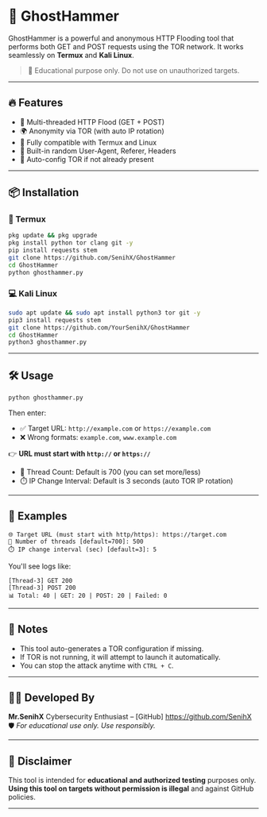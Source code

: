 # 🚀 GhostHammer
 
GhostHammer is a powerful and anonymous HTTP Flooding tool that performs both GET and POST requests using the TOR network.
It works seamlessly on **Termux** and **Kali Linux**.

> 🧠 Educational purpose only. Do not use on unauthorized targets.

---

## 🔥 Features

- 🔁 Multi-threaded HTTP Flood (GET + POST)
- 🌍 Anonymity via TOR (with auto IP rotation)
- 🐧 Fully compatible with Termux and Linux
- 🧠 Built-in random User-Agent, Referer, Headers
- 🧱 Auto-config TOR if not already present

---

## 📦 Installation

### 📱 Termux

```bash
pkg update && pkg upgrade
pkg install python tor clang git -y
pip install requests stem
git clone https://github.com/SenihX/GhostHammer
cd GhostHammer
python ghosthammer.py
```

### 💻 Kali Linux

```bash
sudo apt update && sudo apt install python3 tor git -y
pip3 install requests stem
git clone https://github.com/YourSenihX/GhostHammer
cd GhostHammer
python3 ghosthammer.py
```

---

## 🛠️ Usage

```bash
python ghosthammer.py
```

Then enter:

- ✅ Target URL: `http://example.com` or `https://example.com`
- ❌ Wrong formats: `example.com`, `www.example.com`

👉 **URL must start with `http://` or `https://`**

- 🔁 Thread Count: Default is 700 (you can set more/less)
- ⏱️ IP Change Interval: Default is 3 seconds (auto TOR IP rotation)

---

## 📌 Examples

```
🌐 Target URL (must start with http/https): https://target.com
🔁 Number of threads [default=700]: 500
⏱️ IP change interval (sec) [default=3]: 5
```

You'll see logs like:

```
[Thread-3] GET 200
[Thread-3] POST 200
📊 Total: 40 | GET: 20 | POST: 20 | Failed: 0
```

---

## 🧠 Notes

- This tool auto-generates a TOR configuration if missing.
- If TOR is not running, it will attempt to launch it automatically.
- You can stop the attack anytime with `CTRL + C`.

---

## 👨‍💻 Developed By

**Mr.SenihX**
Cybersecurity Enthusiast – [GitHub]
https://github.com/SenihX
🛡️ *For educational use only. Use responsibly.*

---

## 📛 Disclaimer

This tool is intended for **educational and authorized testing** purposes only.
**Using this tool on targets without permission is illegal** and against GitHub policies.

---
